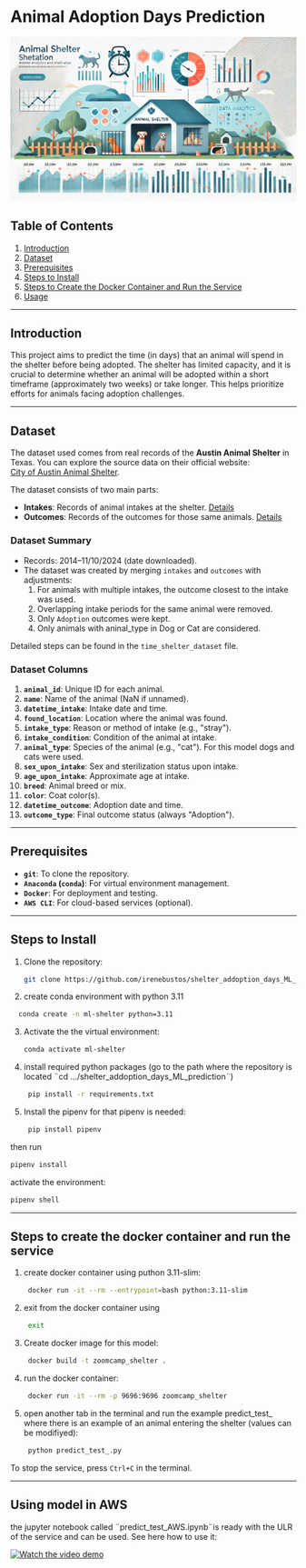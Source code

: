 
# Animal Adoption Days Prediction
![Alt text](image.png)

## Table of Contents
1. [Introduction](#introduction)
2. [Dataset](#dataset)
3. [Prerequisites](#prerequisites)
4. [Steps to Install](#steps-to-install)
5. [Steps to Create the Docker Container and Run the Service](#steps-to-create-the-docker-container-and-run-the-service)
6. [Usage](#usage)

-------
## Introduction
This project aims to predict the time (in days) that an animal will spend in the shelter before being adopted. The shelter has limited capacity, and it is crucial to determine whether an animal will be adopted within a short timeframe (approximately two weeks) or take longer. This helps prioritize efforts for animals facing adoption challenges.

-------
## Dataset
The dataset used comes from real records of the **Austin Animal Shelter** in Texas. You can explore the source data on their official website:  
[City of Austin Animal Shelter](https://www.austintexas.gov/austin-animal-center).

The dataset consists of two main parts:
- **Intakes**: Records of animal intakes at the shelter. [Details](https://data.austintexas.gov/Health-and-Community-Services/Austin-Animal-Center-Intakes/wter-evkm/about_data)
- **Outcomes**: Records of the outcomes for those same animals. [Details](https://data.austintexas.gov/Health-and-Community-Services/Austin-Animal-Center-Outcomes/9t4d-g238/about_data)
 
### Dataset Summary
- Records: 2014–11/10/2024 (date downloaded).
- The dataset was created by merging `intakes` and `outcomes` with adjustments:
  1. For animals with multiple intakes, the outcome closest to the intake was used.
  2. Overlapping intake periods for the same animal were removed.
  3. Only `Adoption` outcomes were kept.
  4. Only animals with aninal_type in Dog or Cat are considered.

Detailed steps can be found in the `time_shelter_dataset` file.
 
### Dataset Columns
1. **`animal_id`**: Unique ID for each animal.
2. **`name`**: Name of the animal (NaN if unnamed).
3. **`datetime_intake`**: Intake date and time.
4. **`found_location`**: Location where the animal was found.
5. **`intake_type`**: Reason or method of intake (e.g., "stray").
6. **`intake_condition`**: Condition of the animal at intake.
7. **`animal_type`**: Species of the animal (e.g., "cat"). For this model dogs and cats were used. 
8. **`sex_upon_intake`**: Sex and sterilization status upon intake.
9. **`age_upon_intake`**: Approximate age at intake.
10. **`breed`**: Animal breed or mix.
11. **`color`**: Coat color(s).
12. **`datetime_outcome`**: Adoption date and time.
13. **`outcome_type`**: Final outcome status (always "Adoption").

-------

## Prerequisites
- **`git`**: To clone the repository.
- **`Anaconda` (`conda`)**: For virtual environment management.
- **`Docker`**: For deployment and testing.
- **`AWS CLI`**: For cloud-based services (optional).

-------
## Steps to Install
1. Clone the repository:
   ```bash
   git clone https://github.com/irenebustos/shelter_addoption_days_ML_prediction.git

2. create conda environment with python 3.11
 ```bash
   conda create -n ml-shelter python=3.11
   ```
3. Activate the the virtual environment:
   ```bash
   conda activate ml-shelter
   ```
4. install required python packages (go to the path where the repository is located  ¨cd .../shelter_addoption_days_ML_prediction¨) 
   ```bash
    pip install -r requirements.txt
   ```
4. Install the pipenv 
for that pipenv is needed:

   ```bash
    pip install pipenv
   ```
then run 

   ```bash
   pipenv install 
   ```

activate the environment:
   ```bash
   pipenv shell
   ```
-------
## Steps to create the docker container and run the service
1. create docker container using puthon 3.11-slim:
   ```bash
    docker run -it --rm --entrypoint=bash python:3.11-slim
   ```
2. exit from the docker container using 

   ```bash
    exit
   ```
3. Create docker image for this model:

   ```bash
    docker build -t zoomcamp_shelter .
   ```
4. run the docker container: 
   ```bash
    docker run -it --rm -p 9696:9696 zoomcamp_shelter

5. open another tab in the terminal and run the example predict_test_ where there is an example of an animal entering the shelter (values can be modifiyed):

   ```bash
    python predict_test_.py
   ```
To stop the service, press `Ctrl+C` in the terminal.

-------
## Using model in AWS
the jupyter notebook called ¨predict_test_AWS.ipynb¨is ready with the ULR of the service and can be used.
See here how to use it:

[![Watch the video demo](https://img.youtube.com/vi/yXJ7W0A7if4/0.jpg)](https://youtu.be/yXJ7W0A7if4)